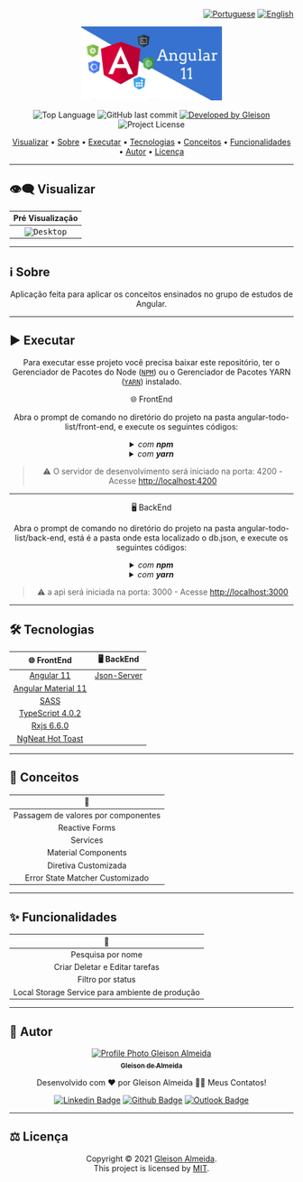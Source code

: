 <div align="right">
  
  [![Portuguese](https://www.countryflags.io/br/flat/32.png)](README.md)
  [![English](https://www.countryflags.io/us/flat/32.png)](README-US.md)
  
</div>

<p align="center">
  <img alt="Comics ++" src=".github/logo.jpeg" width="250px"/>
</p>

<p align="center"> 
  <img alt="Top Language" src="https://img.shields.io/github/languages/top/gleisonkz/angular-todo-list?color=3498db&style=for-the-badge">
  <img alt="GitHub last commit" src="https://img.shields.io/github/last-commit/gleisonkz/angular-todo-list?color=3498db&style=for-the-badge&label=Ultimo%20Commit">   
  <a href="https://github.com/gleisonkz">
    <img alt="Developed by Gleison" src="https://img.shields.io/badge/Developer-Gleison-%3498db?color=3498db&style=for-the-badge&label=Desenvolvedor">
  </a>  
  <img alt="Project License" src="https://img.shields.io/apm/l/vim-mode?style=for-the-badge&label=Licença"/>  
</p>

<p align="center">
 <a href="#eye_speech_bubble-visualizar">Visualizar</a> •
 <a href="#information_source-sobre">Sobre</a> •
 <a href="#arrow_forward-executar">Executar</a> •
 <a href="#hammer_and_wrench-tecnologias">Tecnologias</a> • 
 <a href="#brain-conceitos">Conceitos</a> •
 <a href="#sparkles-funcionalidades">Funcionalidades</a> •
 <a href="#boy-autor">Autor</a> •
 <a href="#balance_scale-licença">Licença</a>
</p>

---

## :eye_speech_bubble: **Visualizar**

<div align="center">

| Pré Visualização  
| :------------------------------------------------------------------------------------:
| <kbd><img src=".github/preview.gif" alt="Desktop"/></kbd>

</div>
  
---

## :information_source: Sobre

<div align="center">

Aplicação feita para aplicar os conceitos ensinados no grupo de estudos de Angular.

---

</div>

## :arrow_forward: **Executar**

<div align="center">

Para executar esse projeto você precisa baixar este repositório, ter o Gerenciador de Pacotes do Node ([`NPM`](https://www.npmjs.com/get-npm)) ou o Gerenciador de Pacotes YARN ([`YARN`](https://yarnpkg.com/getting-started)) instalado.

🌐 FrontEnd

Abra o prompt de comando no diretório do projeto na pasta angular-todo-list/front-end, e execute os seguintes códigos:

<details>
  <summary><i>com <b>npm</b></i></summary>
  
  ```bash
  # Instalar dependências
  $ npm install ou npm i

# Iniciar o servidor de desenvolvimento

$ ng serve --open ou ng s -o

````

</details>

<details>
<summary><i>com <b>yarn</b></i></summary>

```bash
# Instalar dependências
$ yarn install

# Iniciar o servidor de desenvolvimento
$ ng serve --open ou ng s -o

````

</details>

> ⚠️ O servidor de desenvolvimento será iniciado na porta: 4200 - Acesse <http://localhost:4200>

</div>

<div align="center">

---

🖥 BackEnd

Abra o prompt de comando no diretório do projeto na pasta angular-todo-list/back-end, está é a pasta onde esta localizado o db.json, e execute os seguintes códigos:

<details>
<summary><i>com <b>npm</b></i></summary>

```bash
# Instalar dependências
$ npm install ou npm i

# Iniciar o servidor de desenvolvimento
$ npm run server

```

</details>

<details>
<summary><i>com <b>yarn</b></i></summary>

```bash
# Instalar dependências
$ yarn install

# Iniciar o servidor de desenvolvimento
$ yarn run server

```

</details>

> ⚠️ a api será iniciada na porta: 3000 - Acesse <http://localhost:3000>

</div>

---

## :hammer_and_wrench: **Tecnologias**

<div align="center">

|             :globe_with_meridians: FrontEnd             |                        🖥 BackEnd                         |
| :-----------------------------------------------------: | :------------------------------------------------------: |
|            [Angular 11](https://angular.io/)            | [Json-Server](https://www.npmjs.com/package/json-server) |
|   [Angular Material 11](https://material.angular.io/)   |
|             [SASS](https://sass-lang.com/)              |
|   [TypeScript 4.0.2](https://www.typescriptlang.org/)   |
|      [Rxjs 6.6.0](https://rxjs.dev/guide/overview)      |
| [NgNeat Hot Toast](https://ngneat.github.io/hot-toast/) |

</div>

---

## :brain: **Conceitos**

<div align="center">

|          :page_facing_up:           |
| :---------------------------------: |
| Passagem de valores por componentes |
|           Reactive Forms            |
|              Services               |
|         Material Components         |
|        Diretiva Customizada         |
|   Error State Matcher Customizado   |

</div>

---

## :sparkles: **Funcionalidades**

<div align="center">

|                :page_facing_up:                 |
| :---------------------------------------------: |
|                Pesquisa por nome                |
|         Criar Deletar e Editar tarefas          |
|                Filtro por status                |
| Local Storage Service para ambiente de produção |

</div>

---

## :boy: **Autor**

<div align="center">

<a href="https://github.com/gleisonkz">
 <img src="https://avatars1.githubusercontent.com/u/9919?s=200&v=4" width="100px;" alt="Profile Photo Gleison Almeida"/>
 <br/>
 <sub><b>Gleison de Almeida</b></sub>
</a>

Desenvolvido com ❤️ por Gleison Almeida 👋🏽 Meus Contatos!

[![Linkedin Badge](https://img.shields.io/badge/-Gleison-blue?style=flat-square&logo=Linkedin&logoColor=white)](https://www.linkedin.com/in/gleison-ribeiro-a65257119)
[![Github Badge](https://img.shields.io/badge/-Gleison-000?style=flat-square&logo=Github&logoColor=white)](https://github.com/gleisonkz)
[![Outlook Badge](https://img.shields.io/badge/-Gleison-0078d4?style=flat-square&logo=microsoft-outlook&logoColor=white)](mailto:gleisonsubzerokz@gmail.com)

</div>

---

## :balance_scale: **Licença**

<div align="center">

Copyright © 2021 [Gleison Almeida](https://github.com/gleisonkz).<br />
This project is licensed by [MIT](./LICENSE).

</div>
